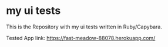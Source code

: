 # my ui tests

This is the Repository with my ui tests written in Ruby/Capybara.

Tested App link: https://fast-meadow-88078.herokuapp.com/